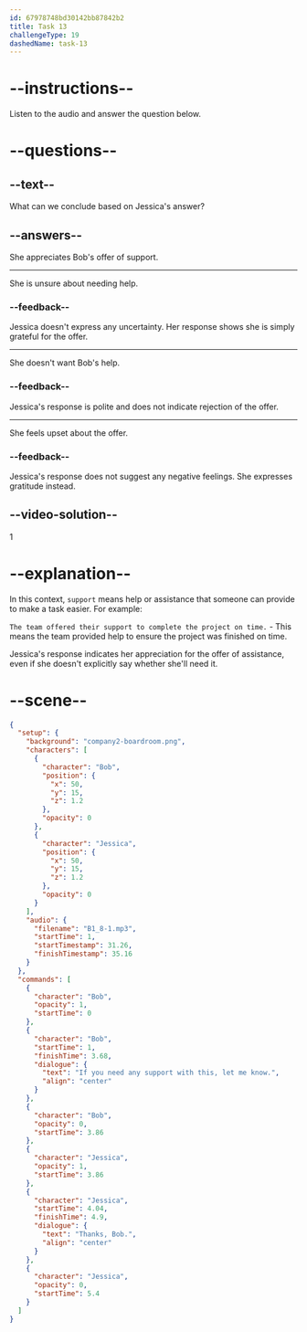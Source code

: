 ```yaml
---
id: 67978748bd30142bb87842b2
title: Task 13
challengeType: 19
dashedName: task-13
---
```


<!-- (Audio) Bob: If you need any support with this, let me know. Jessica: Thanks, Bob. -->

# --instructions--

Listen to the audio and answer the question below.

# --questions--

## --text--

What can we conclude based on Jessica's answer?

## --answers--

She appreciates Bob's offer of support.

---

She is unsure about needing help.

### --feedback--

Jessica doesn't express any uncertainty. Her response shows she is simply grateful for the offer.

---

She doesn't want Bob's help.

### --feedback--

Jessica's response is polite and does not indicate rejection of the offer.

---

She feels upset about the offer.

### --feedback--

Jessica's response does not suggest any negative feelings. She expresses gratitude instead.

## --video-solution--

1

# --explanation--

In this context, `support` means help or assistance that someone can provide to make a task easier. For example:

`The team offered their support to complete the project on time.` - This means the team provided help to ensure the project was finished on time.

Jessica's response indicates her appreciation for the offer of assistance, even if she doesn't explicitly say whether she'll need it.

# --scene--

```json
{
  "setup": {
    "background": "company2-boardroom.png",
    "characters": [
      {
        "character": "Bob",
        "position": {
          "x": 50,
          "y": 15,
          "z": 1.2
        },
        "opacity": 0
      },
      {
        "character": "Jessica",
        "position": {
          "x": 50,
          "y": 15,
          "z": 1.2
        },
        "opacity": 0
      }
    ],
    "audio": {
      "filename": "B1_8-1.mp3",
      "startTime": 1,
      "startTimestamp": 31.26,
      "finishTimestamp": 35.16
    }
  },
  "commands": [
    {
      "character": "Bob",
      "opacity": 1,
      "startTime": 0
    },
    {
      "character": "Bob",
      "startTime": 1,
      "finishTime": 3.68,
      "dialogue": {
        "text": "If you need any support with this, let me know.",
        "align": "center"
      }
    },
    {
      "character": "Bob",
      "opacity": 0,
      "startTime": 3.86
    },
    {
      "character": "Jessica",
      "opacity": 1,
      "startTime": 3.86
    },
    {
      "character": "Jessica",
      "startTime": 4.04,
      "finishTime": 4.9,
      "dialogue": {
        "text": "Thanks, Bob.",
        "align": "center"
      }
    },
    {
      "character": "Jessica",
      "opacity": 0,
      "startTime": 5.4
    }
  ]
}
```
